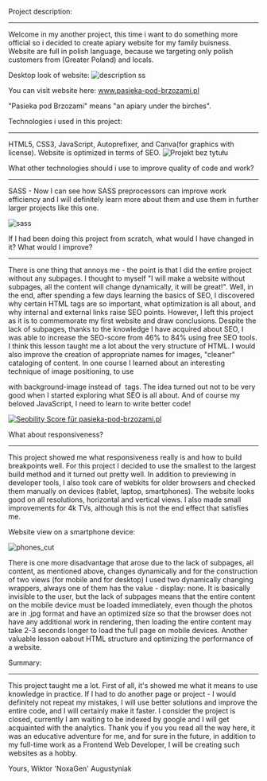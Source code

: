 Project description:
____________

Welcome in my another project, this time i want to do something more official so i decided to create apiary website for my family buisness. Website are full in polish language, because we targeting only polish customers from (Greater Poland) and locals.

Desktop look of website:
![description ss](https://user-images.githubusercontent.com/87094041/185352540-8e2840a0-d533-46ce-8221-0b6525b5302d.png)

You can visit website here:
www.pasieka-pod-brzozami.pl

"Pasieka pod Brzozami" means "an apiary under the birches".

Technologies i used in this project:
____________

HTML5,
CSS3,
JavaScript,
Autoprefixer,
and Canva(for graphics with license). 
Website is optimized in terms of SEO.
![Projekt bez tytułu](https://user-images.githubusercontent.com/87094041/185352710-04a52261-b9eb-4f46-ac9f-ad0e555927bf.png)


What other technologies should i use to improve  quality of code and work?
____________

SASS - Now I can see how SASS preprocessors can improve work efficiency and I will definitely learn more about them and use them in further larger projects like this one.

![sass](https://user-images.githubusercontent.com/87094041/185397684-56652c64-f9a8-4313-9433-cec0433c9b89.png)


If I had been doing this project from scratch, what would I have changed in it? What would I improve?
____________

There is one thing that annoys me - the point is that I did the entire project without any subpages. I thought to myself "I will make a website without subpages, all the content will change dynamically, it will be great!". Well, in the end, after spending a few days learning the basics of SEO, I discovered why certain HTML tags are so important, what optimization is all about, and why internal and external links raise SEO points. However, I left this project as it is to commemorate my first website and draw conclusions. Despite the lack of subpages, thanks to the knowledge I have acquired about SEO, I was able to increase the SEO-score from 46% to 84% using free SEO tools. I think this lesson taught me a lot about the very structure of HTML. I would also improve the creation of appropriate names for images, "cleaner" cataloging of content. In one course I learned about an interesting technique of image positioning, to use <div> with background-image instead of <img> tags. The idea turned out not to be very good when I started exploring what SEO is all about. And of course my beloved JavaScript, I need to learn to write better code!

<a href="https://freetools.seobility.net/en/seocheck/pasieka-pod-brzozami.pl"><img src="https://freetools.seobility.net/widget/widget.png?url=pasieka-pod-brzozami.pl" alt="Seobility Score für pasieka-pod-brzozami.pl"></a>


What about responsiveness?
_____________

This project showed me what responsiveness really is and how to build breakpoints well. For this project I decided to use the smallest to the largest build method and it turned out pretty well. In addition to previewing in developer tools, I also took care of webkits for older browsers and checked them manually on devices (tablet, laptop, smartphones). The website looks good on all resolutions, horizontal and vertical views. I also made small improvements for 4k TVs, although this is not the end effect that satisfies me.

Website view on a smartphone device:

![phones_cut](https://user-images.githubusercontent.com/87094041/185403279-297c232f-a280-42a6-bfda-c7421933a9b0.png)

There is one more disadvantage that arose due to the lack of subpages, all content, as mentioned above, changes dynamically and for the construction of two views (for mobile and for desktop) I used two dynamically changing wrappers, always one of them has the value - display: none. It is basically invisible to the user, but the lack of subpages means that the entire content on the mobile device must be loaded immediately, even though the photos are in .jpg format and have an optimized size so that the browser does not have any additional work in rendering, then loading the entire content may take 2-3 seconds longer to load the full page on mobile devices. Another valuable lesson oabout HTML structure and optimizing the performance of a website.

Summary:
_____________

This project taught me a lot. First of all, it's showed me what it means to use knowledge in practice. If I had to do another page or project - I would definitely not repeat my mistakes, I will use better solutions and improve the entire code, and I will certainly make it faster. I consider the project is closed, currently I am waiting to be indexed by google and I will get acquainted with the analytics. Thank you if you you read all the way here, it was an educative adventure for me, and for sure in the future, in addition to my full-time work as a Frontend Web Developer, I will be creating such websites as a hobby.

Yours,
Wiktor 'NoxaGen' Augustyniak